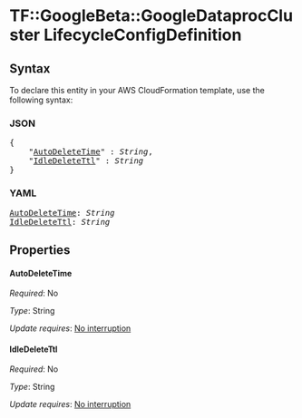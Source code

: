 # TF::GoogleBeta::GoogleDataprocCluster LifecycleConfigDefinition

## Syntax

To declare this entity in your AWS CloudFormation template, use the following syntax:

### JSON

<pre>
{
    "<a href="#autodeletetime" title="AutoDeleteTime">AutoDeleteTime</a>" : <i>String</i>,
    "<a href="#idledeletettl" title="IdleDeleteTtl">IdleDeleteTtl</a>" : <i>String</i>
}
</pre>

### YAML

<pre>
<a href="#autodeletetime" title="AutoDeleteTime">AutoDeleteTime</a>: <i>String</i>
<a href="#idledeletettl" title="IdleDeleteTtl">IdleDeleteTtl</a>: <i>String</i>
</pre>

## Properties

#### AutoDeleteTime

_Required_: No

_Type_: String

_Update requires_: [No interruption](https://docs.aws.amazon.com/AWSCloudFormation/latest/UserGuide/using-cfn-updating-stacks-update-behaviors.html#update-no-interrupt)

#### IdleDeleteTtl

_Required_: No

_Type_: String

_Update requires_: [No interruption](https://docs.aws.amazon.com/AWSCloudFormation/latest/UserGuide/using-cfn-updating-stacks-update-behaviors.html#update-no-interrupt)

